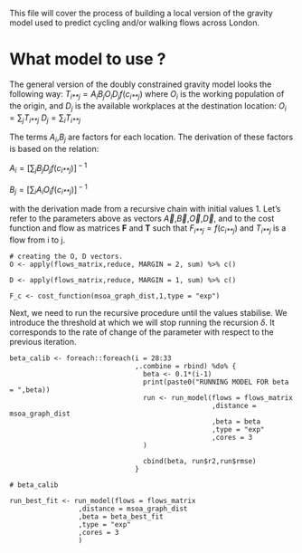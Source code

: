 This file will cover the process of building a local version of the
gravity model used to predict cycling and/or walking flows across
London.

What model to use ?
===================

The general version of the doubly constrained gravity model looks the
following way:
*T*<sub>*i**j*</sub> = *A*<sub>*i*</sub>*B*<sub>*j*</sub>*O*<sub>*i*</sub>*D*<sub>*j*</sub>*f*(*c*<sub>*i**j*</sub>)
 where *O*<sub>*i*</sub> is the working population of the origin, and
*D*<sub>*j*</sub> is the available workplaces at the destination
location:
*O*<sub>*i*</sub> = ∑<sub>*j*</sub>*T*<sub>*i**j*</sub>
*D*<sub>*j*</sub> = ∑<sub>*i*</sub>*T*<sub>*i**j*</sub>

The terms *A*<sub>*i*</sub>,*B*<sub>*j*</sub> are factors for each
location. The derivation of these factors is based on the relation:

*A*<sub>*i*</sub> = \[∑<sub>*j*</sub>*B*<sub>*j*</sub>*D*<sub>*j*</sub>*f*(*c*<sub>*i**j*</sub>)\]<sup> − 1</sup>

*B*<sub>*j*</sub> = \[∑<sub>*i*</sub>*A*<sub>*i*</sub>*O*<sub>*i*</sub>*f*(*c*<sub>*i**j*</sub>)\]<sup> − 1</sup>

with the derivation made from a recursive chain with initial values 1.
Let’s refer to the parameters above as vectors *A⃗*,*B⃗*,*O⃗*,*D⃗*, and
to the cost function and flow as matrices **F** and **T** such that
*F*<sub>*i**j*</sub> = *f*(*c*<sub>*i**j*</sub>) and
*T*<sub>*i**j*</sub> is a flow from i to j.

    # creating the O, D vectors. 
    O <- apply(flows_matrix,reduce, MARGIN = 2, sum) %>% c()

    D <- apply(flows_matrix,reduce, MARGIN = 1, sum) %>% c()

    F_c <- cost_function(msoa_graph_dist,1,type = "exp")

Next, we need to run the recursive procedure until the values stabilise.
We introduce the threshold at which we will stop running the recursion
*δ*. It corresponds to the rate of change of the parameter with respect
to the previous iteration.

    beta_calib <- foreach::foreach(i = 28:33
                                   ,.combine = rbind) %do% {
                                     beta <- 0.1*(i-1)
                                     print(paste0("RUNNING MODEL FOR beta = ",beta))
                                     run <- run_model(flows = flows_matrix
                                                      ,distance = msoa_graph_dist
                                                      ,beta = beta
                                                      ,type = "exp"
                                                      ,cores = 3
                                     )
                                 
                                     cbind(beta, run$r2,run$rmse)
                                   }

    # beta_calib

    run_best_fit <- run_model(flows = flows_matrix
                     ,distance = msoa_graph_dist
                     ,beta = beta_best_fit
                     ,type = "exp"
                     ,cores = 3
                     )
